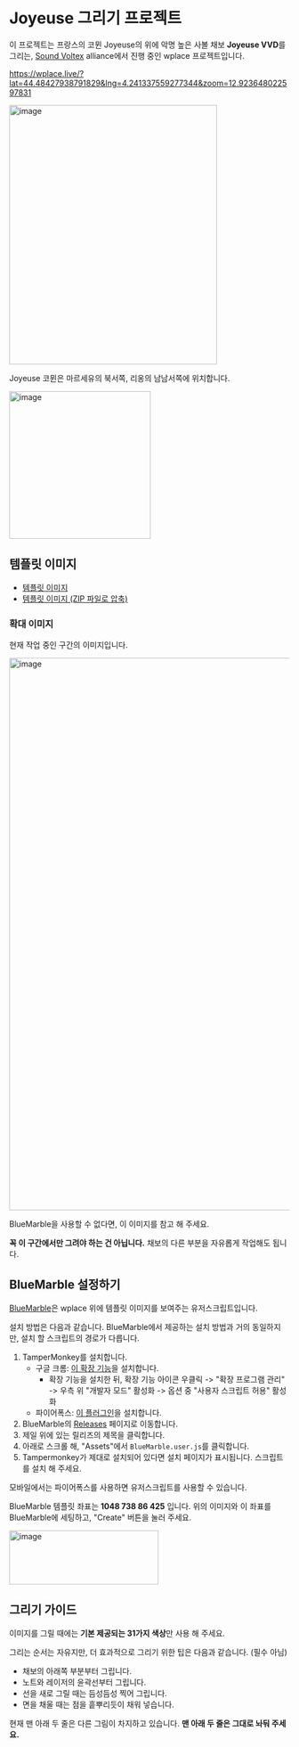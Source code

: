 # Joyeuse 그리기 프로젝트

이 프로젝트는 프랑스의 코뮌 Joyeuse의 위에 악명 높은 사볼 채보 **Joyeuse VVD**를 그리는, [Sound Voltex](https://wplace.live/join?id=01989f5c-68ff-7a63-8f28-d965e94dbab1) alliance에서 진행 중인 wplace 프로젝트입니다.

<https://wplace.live/?lat=44.48427938791829&lng=4.241337559277344&zoom=12.923648022597831>

<img width="373" height="466" alt="image" src="https://github.com/user-attachments/assets/da4fc31a-d617-4179-9744-a093c07d2fb4" />

Joyeuse 코뮌은 마르세유의 북서쪽, 리옹의 남남서쪽에 위치합니다.

<img width="254" height="265" alt="image" src="https://github.com/user-attachments/assets/0a8c1790-4e15-4b73-b936-d69e057779e1" />

## 템플릿 이미지

- [템플릿 이미지](./joyeuse_plan.png)
- [템플릿 이미지 (ZIP 파일로 압축)](./joyeuse_plan.zip)

### 확대 이미지

현재 작업 중인 구간의 이미지입니다.

<img width="963" height="992" alt="image" src="https://github.com/user-attachments/assets/3cacfeed-8fff-4302-abc3-cbb4df317691" />

BlueMarble을 사용할 수 없다면, 이 이미지를 참고 해 주세요.

**꼭 이 구간에서만 그려야 하는 건 아닙니다.** 채보의 다른 부분을 자유롭게 작업해도 됩니다.

## BlueMarble 설정하기

[BlueMarble](https://github.com/SwingTheVine/Wplace-BlueMarble)은 wplace 위에 템플릿 이미지를 보여주는 유저스크립트입니다.

설치 방법은 다음과 같습니다. BlueMarble에서 제공하는 설치 방법과 거의 동일하지만, 설치 할 스크립트의 경로가 다릅니다.

1. TamperMonkey를 설치합니다.
    - 구글 크롬: [이 확장 기능](https://chromewebstore.google.com/detail/tampermonkey/dhdgffkkebhmkfjojejmpbldmpobfkfo)을 설치합니다.
      - 확장 기능을 설치한 뒤, 확장 기능 아이콘 우클릭 -> "확장 프로그램 관리" -> 우측 위 "개발자 모드" 활성화 -> 옵션 중 "사용자 스크립트 허용" 활성화
    - 파이어폭스: [이 플러그인](https://addons.mozilla.org/en-US/firefox/addon/tampermonkey/)을 설치합니다.
2. BlueMarble의 [Releases](https://github.com/SwingTheVine/Wplace-BlueMarble/releases) 페이지로 이동합니다.
3. 제일 위에 있는 릴리즈의 제목을 클릭합니다.
4. 아래로 스크롤 해, "Assets"에서 `BlueMarble.user.js`를 클릭합니다.
5. Tampermonkey가 제대로 설치되어 있다면 설치 페이지가 표시됩니다. 스크립트를 설치 해 주세요.

모바일에서는 파이어폭스를 사용하면 유저스크립트를 사용할 수 있습니다.

BlueMarble 템플릿 좌표는 **1048 738 86 425** 입니다. 위의 이미지와 이 좌표를 BlueMarble에 세팅하고, "Create" 버튼을 눌러 주세요.

<img width="268" height="97" alt="image" src="https://github.com/user-attachments/assets/ddbded3c-670d-44e5-9db0-48e991a83f57" />

## 그리기 가이드

이미지를 그릴 때에는 **기본 제공되는 31가지 색상**만 사용 해 주세요.

그리는 순서는 자유지만, 더 효과적으로 그리기 위한 팁은 다음과 같습니다. (필수 아님)

- 채보의 아래쪽 부분부터 그립니다.
- 노트와 레이저의 윤곽선부터 그립니다.
- 선을 새로 그릴 때는 듬성듬성 찍어 그립니다.
- 면을 채울 때는 점을 흩뿌리듯이 채워 넣습니다.

현재 맨 아래 두 줄은 다른 그림이 차지하고 있습니다. **맨 아래 두 줄은 그대로 놔둬 주세요.**
